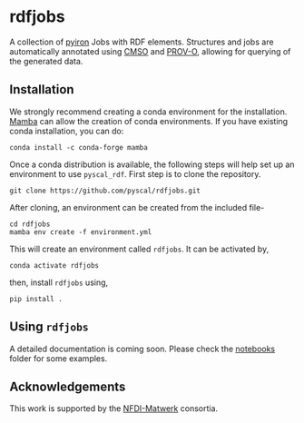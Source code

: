 # rdfjobs

A collection of [pyiron](https://pyiron.org/) Jobs with RDF elements. Structures and jobs are automatically annotated using [CMSO](https://github.com/Materials-Data-Science-and-Informatics/cmso-ontology) and [PROV-O](https://www.w3.org/TR/2013/REC-prov-o-20130430/), allowing for querying of the generated data. 

## Installation

We strongly recommend creating a conda environment for the installation. [Mamba](https://mamba.readthedocs.io/en/latest/installation.html) can allow the creation of conda environments. If you have existing conda installation, you can do:

```
conda install -c conda-forge mamba
```

Once a conda distribution is available, the following steps will help set up an environment to use `pyscal_rdf`. First step is to clone the repository.

```
git clone https://github.com/pyscal/rdfjobs.git
```

After cloning, an environment can be created from the included file-

```
cd rdfjobs
mamba env create -f environment.yml
```

This will create an environment called `rdfjobs`. It can be activated by,

```
conda activate rdfjobs
```

then, install `rdfjobs` using,

```
pip install .
```

## Using `rdfjobs`

A detailed documentation is coming soon. Please check the [notebooks](notebooks/) folder for some examples.


## Acknowledgements

This work is supported by the [NFDI-Matwerk](https://nfdi-matwerk.de/) consortia.





